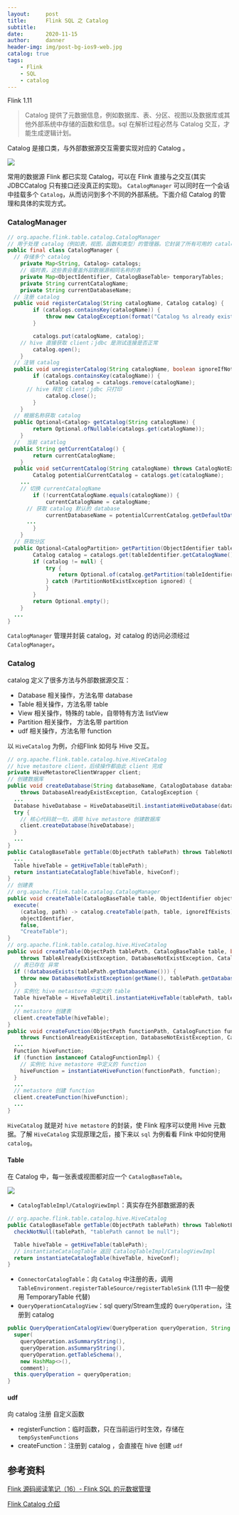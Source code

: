 ```yaml
---
layout:     post
title:      Flink SQL 之 Catalog
subtitle:   
date:       2020-11-15
author:     danner
header-img: img/post-bg-ios9-web.jpg
catalog: true
tags:
    - Flink
    - SQL
    - catalog
---
```


Flink 1.11

> Catalog 提供了元数据信息，例如数据库、表、分区、视图以及数据库或其他外部系统中存储的函数和信息。sql 在解析过程必然与 Catalog 交互，才能生成逻辑计划。

Catalog 是接口类，与外部数据源交互需要实现对应的 Catalog 。

![](https://vendanner.github.io/img/Flink/catalog.jpg)

常用的数据源 Flink 都已实现 Catalog，可以在 Flink 直接与之交互(其实 JDBCCatalog 只有接口还没真正的实现)。 `CatalogManager` 可以同时在一个会话中挂载多个 `Catalog`，从而访问到多个不同的外部系统。下面介绍 Catalog 的管理和具体的实现方式。

### CatalogManager

``` java
// org.apache.flink.table.catalog.CatalogManager
// 用于处理 catalog（例如表，视图，函数和类型）的管理器。它封装了所有可用的 catalog 并存储临时对象
public final class CatalogManager {
  // 存储多个 catalog
	private Map<String, Catalog> catalogs;
	// 临时表，这些表会覆盖外部数据源相同名称的表
	private Map<ObjectIdentifier, CatalogBaseTable> temporaryTables;
	private String currentCatalogName;
	private String currentDatabaseName;
  // 注册 catalog
  public void registerCatalog(String catalogName, Catalog catalog) {
		if (catalogs.containsKey(catalogName)) {
			throw new CatalogException(format("Catalog %s already exists.", catalogName));
		}

		catalogs.put(catalogName, catalog);
    // hive 直接获取 client；jdbc 是测试连接是否正常
		catalog.open();
	}
  // 注销 catalog
  public void unregisterCatalog(String catalogName, boolean ignoreIfNotExists) {
		if (catalogs.containsKey(catalogName)) {
			Catalog catalog = catalogs.remove(catalogName);
      // hive 释放 client；jdbc 只打印
			catalog.close();
		}
	}
  // 根据名称获取 catalog
  public Optional<Catalog> getCatalog(String catalogName) {
		return Optional.ofNullable(catalogs.get(catalogName));
	}
  //  当前 catatlog
  public String getCurrentCatalog() {
		return currentCatalogName;
	}
  public void setCurrentCatalog(String catalogName) throws CatalogNotExistException {
		Catalog potentialCurrentCatalog = catalogs.get(catalogName);
    ...
    // 切换 currentCatalogName
		if (!currentCatalogName.equals(catalogName)) {
			currentCatalogName = catalogName;
      // 获取 catalog 默认的 database
			currentDatabaseName = potentialCurrentCatalog.getDefaultDatabase();
      ...
		}
	}
  // 获取分区
  public Optional<CatalogPartition> getPartition(ObjectIdentifier tableIdentifier, CatalogPartitionSpec partitionSpec) {
		Catalog catalog = catalogs.get(tableIdentifier.getCatalogName());
		if (catalog != null) {
			try {
				return Optional.of(catalog.getPartition(tableIdentifier.toObjectPath(), partitionSpec));
			} catch (PartitionNotExistException ignored) {
			}
		}
		return Optional.empty();
	}
  ...
}
```

`CatalogManager` 管理并封装 catalog，对 catalog 的访问必须经过 `CatalogManager`。

### Catalog

catalog 定义了很多方法与外部数据源交互：

- Database 相关操作，方法名带 database
- Table 相关操作，方法名带 table
- View 相关操作，特殊的 table，自带特有方法 listView
- Partition 相关操作， 方法名带 partition
- udf 相关操作，方法名带 function

以 `HiveCatalog` 为例，介绍Flink 如何与 Hive 交互。

```java
// org.apache.flink.table.catalog.hive.HiveCatalog
// hive metastore client，后续操作都由此 client 完成
private HiveMetastoreClientWrapper client;
// 创建数据库
public void createDatabase(String databaseName, CatalogDatabase database, boolean ignoreIfExists)
    throws DatabaseAlreadyExistException, CatalogException {
  ...
  Database hiveDatabase = HiveDatabaseUtil.instantiateHiveDatabase(databaseName, database);
  try {
    // 核心代码就一句，调用 hive metastore 创建数据库
    client.createDatabase(hiveDatabase);
  } 
  ...
}
public CatalogBaseTable getTable(ObjectPath tablePath) throws TableNotExistException, CatalogException {
  ...
  Table hiveTable = getHiveTable(tablePath);
  return instantiateCatalogTable(hiveTable, hiveConf);
}
// 创建表
// org.apache.flink.table.catalog.CatalogManager
public void createTable(CatalogBaseTable table, ObjectIdentifier objectIdentifier, boolean ignoreIfExists) {
  execute(
    (catalog, path) -> catalog.createTable(path, table, ignoreIfExists),
    objectIdentifier,
    false,
    "CreateTable");
}
// org.apache.flink.table.catalog.hive.HiveCatalog
public void createTable(ObjectPath tablePath, CatalogBaseTable table, boolean ignoreIfExists)
    throws TableAlreadyExistException, DatabaseNotExistException, CatalogException {
  // 表已存在 异常
  if (!databaseExists(tablePath.getDatabaseName())) {
    throw new DatabaseNotExistException(getName(), tablePath.getDatabaseName());
  }
  // 实例化 hive metastore 中定义的 table 
  Table hiveTable = HiveTableUtil.instantiateHiveTable(tablePath, table, hiveConf);
  ...
  // metastore 创建表
  client.createTable(hiveTable);
}
public void createFunction(ObjectPath functionPath, CatalogFunction function, boolean ignoreIfExists)
    throws FunctionAlreadyExistException, DatabaseNotExistException, CatalogException {
  ...
  Function hiveFunction;
  if (function instanceof CatalogFunctionImpl) {
    // 实例化 hive metastore 中定义的 function
    hiveFunction = instantiateHiveFunction(functionPath, function);
  }
  ...
  // metastore 创建 function
  client.createFunction(hiveFunction);
  ...
}

```

`HiveCatalog` 就是对 `hive metastore` 的封装，使 Flink 程序可以使用 Hive 元数据。了解 `HiveCatalog` 实现原理之后，接下来以 `sql` 为例看看 Flink 中如何使用 `catalog`。 

#### Table

在 Catalog 中，每一张表或视图都对应一个 `CatalogBaseTable`。

![](https://vendanner.github.io/img/Flink/CatalogBaseTable.jpg)

- `CatalogTableImpl/CatalogViewImpl`：真实存在外部数据源的表

```java
// org.apache.flink.table.catalog.hive.HiveCatalog
public CatalogBaseTable getTable(ObjectPath tablePath) throws TableNotExistException, CatalogException {
  checkNotNull(tablePath, "tablePath cannot be null");

  Table hiveTable = getHiveTable(tablePath);
  // instantiateCatalogTable 返回 CatalogTableImpl/CatalogViewImpl
  return instantiateCatalogTable(hiveTable, hiveConf);
}
```

- `ConnectorCatalogTable`：向 `Catalog` 中注册的表，调用 `TableEnvironment.registerTableSource/registerTableSink` (1.11 中一般使用 TemporaryTable 代替)
- `QueryOperationCatalogView`：sql query/Stream生成的 `QueryOperation`，注册到 catalog 

```java
public QueryOperationCatalogView(QueryOperation queryOperation, String comment) {
  super(
    queryOperation.asSummaryString(),
    queryOperation.asSummaryString(),
    queryOperation.getTableSchema(),
    new HashMap<>(),
    comment);
  this.queryOperation = queryOperation;
}
```

#### udf

向 catalog 注册 自定义函数

- registerFunction：临时函数，只在当前运行时生效，存储在 `tempSystemFunctions`
- createFunction：注册到 catalog ，会直接在 hive 创建 `udf`





## 参考资料

[Flink 源码阅读笔记（16）- Flink SQL 的元数据管理](https://blog.jrwang.me/2019/2019-09-12-flink-sourcecode-sql-catalog/)

[Flink Catalog 介绍](http://legendtkl.com/2020/07/26/flink-catalog/)